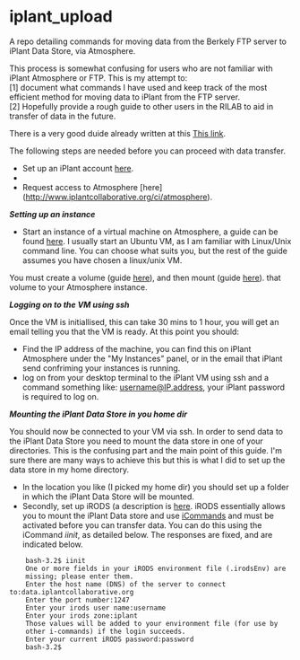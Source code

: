 iplant_upload
=============

A repo detailing commands for moving data from the Berkely FTP server to iPlant Data Store, via Atmosphere. 

This process is somewhat confusing for users who are not familiar with iPlant Atmosphere or FTP. This is my attempt to:
<br>
[1] document what commands I have used and keep track of the most efficient method for moving data to iPlant from the FTP server.
<br>
[2] Hopefully provide a rough guide to other users in the RILAB to aid in transfer of data in the future.

There is a very good duide already written at this [This link](https://www.google.com/url?q=https%3A%2F%2Fgithub.com%2Fmfcovington%2Fucd_plantbio_tutorials%2Fblob%2Fmaster%2Fiplant%2Fiplant_data_store.tutorial.mdown%23bonus-material-mounting-irods-via-atmosphere-instance&sa=D&sntz=1&usg=AFQjCNE4pVn_cv9v8C2rHx4e-JKZIBbBhA).

The following steps are needed before you can proceed with data transfer. 

* Set up an iPlant account [here](http://www.iplantcollaborative.org).
* 
* Request access to Atmosphere [here] (http://www.iplantcollaborative.org/ci/atmosphere).

***Setting up an instance***

* Start an instance of a virtual machine on Atmosphere, a guide can be found [here](https://pods.iplantcollaborative.org/wiki/display/atmman/Stopping+and+Starting+an+Instance). I usually start an Ubuntu VM, as I am familiar with Linux/Unix command line. You can choose what suits you, but the rest of the guide assumes you have chosen a linux/unix VM.

You must create a volume (guide [here](https://pods.iplantcollaborative.org/wiki/display/atmman/Creating+a+Volume)), and then mount (guide [here](https://pods.iplantcollaborative.org/wiki/display/atmman/Creating+a+Volume)). that volume to your Atmosphere instance.

***Logging on to the VM using ssh***

Once the VM is initiallised, this can take 30 mins to 1 hour, you will get an email telling you that the VM is ready. At this point you should:

* Find the IP address of the machine, you can find this on iPlant Atmosphere under the "My Instances" panel, or in the email that iPlant send confriming your instances is running.
* log on from your desktop terminal to the iPlant VM using ssh and a command something like: username@IP.address, your iPlant password is required to log on. 

***Mounting the iPlant Data Store in you home dir***

You should now be connected to your VM via ssh. In order to send data to the iPlant Data Store you need to mount the data store in one of your directories. This is the confusing part and the main point of this guide. I'm sure there are many ways to achieve this but this is what I did to set up the data store in my home directory.

* In the location you like (I picked my home dir) you should set up a folder in which the iPlant Data Store will be mounted.
* Secondly, set up iRODS (a description is [here](https://pods.iplantcollaborative.org/wiki/display/DS/Using+iCommands#UsingiCommands-InitiatingtheiRODSconnectionandconfiguringthesettings%28Onetimeonly%29). iRODS essentially allows you to mount the iPlant Data store and use [iCommands](https://pods.iplantcollaborative.org/wiki/display/DS/Using+iCommands) and must be activated before you can transfer data. You can do this using the iCommand *iinit*, as detailed below. The responses are fixed, and are indicated below.

```
    bash-3.2$ iinit
    One or more fields in your iRODS environment file (.irodsEnv) are
    missing; please enter them.
    Enter the host name (DNS) of the server to connect to:data.iplantcollaborative.org
    Enter the port number:1247
    Enter your irods user name:username
    Enter your irods zone:iplant
    Those values will be added to your environment file (for use by
    other i-commands) if the login succeeds.
    Enter your current iRODS password:password
    bash-3.2$
```   



